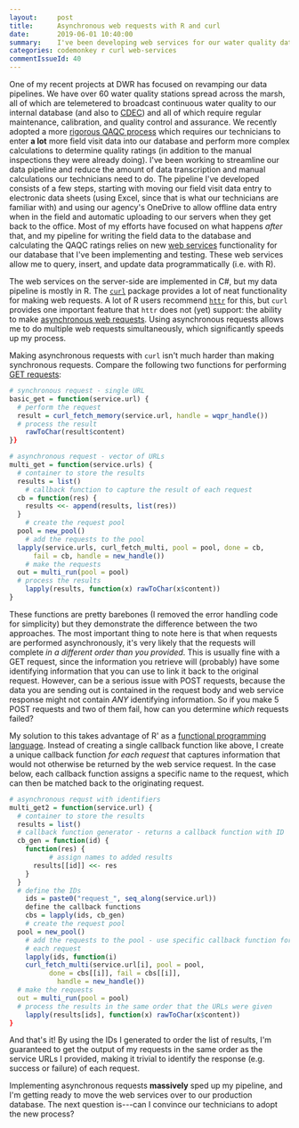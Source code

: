 ```yaml
---
layout:     post
title:      Asynchronous web requests with R and curl
date:       2019-06-01 10:40:00
summary:    I've been developing web services for our water quality database and implemented asynchronous requests to speed things up.
categories: codemonkey r curl web-services
commentIssueId: 40
---
```


One of my recent projects at DWR has focused on revamping our data pipelines. We 
have over 60 water quality stations spread across the marsh, all of 
which are telemetered to broadcast continuous water quality to our 
internal database (and also to [CDEC](http://cdec.water.ca.gov/)) 
and all of which require regular maintenance, calibration, and 
quality control and assurance. We recently adopted a more 
[rigorous QAQC process](https://pubs.usgs.gov/tm/2006/tm1D3/pdf/TM1D3.pdf)
which requires our technicians to enter **a lot** more field visit data 
into our database and perform more complex calculations to determine quality
ratings (in addition to the manual inspections they were already doing).
I've been working to streamline our data pipeline and reduce the amount
of data transcription and manual calculations our technicians need to
do. The pipeline I've developed consists of a few steps, starting with
moving our field visit data entry to electronic data sheets (using Excel,
since that is what our technicians are familiar with) and using our
agency's OneDrive to allow offline data entry when in the field
and automatic uploading to our servers when they get back to the office.
Most of my efforts have focused on what happens *after* that, and my
pipeline for writing the field data to the database and calculating the 
QAQC ratings relies on new
[web services](https://stackoverflow.com/a/226159) functionality 
for our database that I've been implementing and testing. These web 
services allow me to query, insert, and update data programmatically 
(i.e. with R). 

The web services on the server-side are implemented in C#, but my data 
pipeline is mostly in R. The 
[`curl`](https://cran.r-project.org/package=curl) package provides a 
lot of neat functionality for making web requests. A lot of R users 
recommend [`httr`](https://cran.r-project.org/package=httr) for this,
but `curl` provides one important feature that `httr` does not (yet)
support: the ability to make 
[asynchronous web requests](https://docs.oracle.com/cd/E15523_01/web.1111/e15184/asynch.htm#WSCPT137).
Using asynchronous requests allows me to do multiple web requests 
simultaneously, which significantly speeds up my process.

Making asynchronous requests with `curl` isn't much harder than making
synchronous requests. Compare the following two functions for 
performing 
[GET requests](https://www.w3schools.com/tags/ref_httpmethods.asp):

```r
# synchronous request - single URL
basic_get = function(service.url) {
  # perform the request
  result = curl_fetch_memory(service.url, handle = wqpr_handle())
  # process the result
	rawToChar(result$content)
}}

# asynchronous request - vector of URLs
multi_get = function(service.urls) {
  # container to store the results
  results = list()
	# callback function to capture the result of each request
  cb = function(res) {
    results <<- append(results, list(res))
  }
	# create the request pool
  pool = new_pool()
	# add the requests to the pool
  lapply(service.urls, curl_fetch_multi, pool = pool, done = cb,
	  fail = cb, handle = new_handle())
	# make the requests
  out = multi_run(pool = pool)
  # process the results
	lapply(results, function(x) rawToChar(x$content))
}
```

These functions are pretty barebones (I removed the error handling code
for simplicity) but they demonstrate the difference between the two 
approaches. The most important thing to note here is that when 
requests are performed asynchronously, it's very likely that the requests
will complete *in a different order than you provided*. This is usually 
fine with a GET request, since the information you retrieve will 
(probably) have some identifying information that you can use to link
it back to the original request. However, can be a serious issue with
POST requests, because the data you are sending out is contained in the
request body and web service response might not contain *ANY*
identifying information. So if you make 5 POST requests and two of them
fail, how can you determine *which* requests failed?

My solution to this takes advantage of R' as a [functional 
programming language](http://adv-r.had.co.nz/Functional-programming.html#functional-programming).
Instead of creating a single callback function like above, I create a 
unique callback function *for each request* that captures information 
that would not otherwise be returned by the web service request. In the 
case below, each callback function assigns a specific name to the request,
which can then be matched back to the originating request.

```r
# asynchronous requst with identifiers
multi_get2 = function(service.url) {
  # container to store the results
  results = list()
  # callback function generator - returns a callback function with ID
  cb_gen = function(id) {
    function(res) {
		  # assign names to added results
      results[[id]] <<- res
    }
  }
  # define the IDs
	ids = paste0("request_", seq_along(service.url))
	define the callback functions
	cbs = lapply(ids, cb_gen)
	# create the request pool
  pool = new_pool()
	# add the requests to the pool - use specific callback function for 
	# each request
	lapply(ids, function(i)
  	curl_fetch_multi(service.url[i], pool = pool,
		  done = cbs[[i]], fail = cbs[[i]],
			handle = new_handle())	
  # make the requests
  out = multi_run(pool = pool)
  # process the results in the same order that the URLs were given
	lapply(results[ids], function(x) rawToChar(x$content))
}
```

And that's it! By using the IDs I generated to order the list of 
results, I'm guaranteed to get the output of my requests in the same
order as the service URLs I provided, making it trivial to identify the
response (e.g. success or failure) of each request. 

Implementing asynchronous requests **massively** sped up my pipeline, 
and I'm getting ready to move the web services over to our production
database. The next question is---can I convince our technicians to 
adopt the new process?
